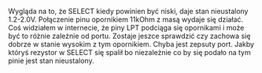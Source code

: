 Wygląda na to, że SELECT kiedy powinien być niski, daje stan nieustalony 1.2-2.0V.
Połączenie pinu opornikiem 11kOhm z masą wydaje się działać.
Coś widziałem w internecie, że piny LPT podciąga się opornikami i może być to różnie zależnie od portu.
Zostaje jeszce sprawdzić czy zachowa się dobrze w stanie wysokim z tym opornikiem.
Chyba jest zepsuty port. Jakby któryś rezystor w SELECT się spalił bo niezależnie co by się podało na tym pinie jest stan nieustalony.